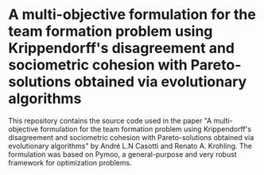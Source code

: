 # A multi-objective formulation for the team formation problem using Krippendorff's disagreement and sociometric cohesion with Pareto-solutions obtained via evolutionary algorithms
This repository contains the source code used in the paper "A multi-objective formulation for the team formation problem using Krippendorff's disagreement and sociometric cohesion with Pareto-solutions obtained via evolutionary algorithms" by André L.N Casotti and Renato A. Krohling. The formulation was based on Pymoo, a general-purpose and very robust framework for optimization problems. 


